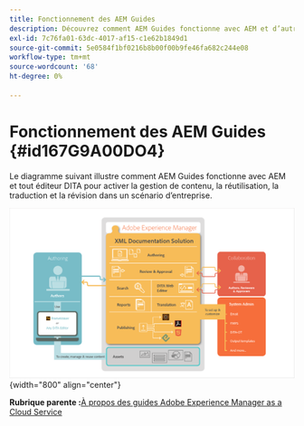 ```yaml
---
title: Fonctionnement des AEM Guides
description: Découvrez comment AEM Guides fonctionne avec AEM et d’autres éditeurs DITA pour permettre la gestion de contenu, la réutilisation, la traduction et la révision dans un scénario d’entreprise.
exl-id: 7c76fa01-63dc-4017-af15-c1e62b1849d1
source-git-commit: 5e0584f1bf0216b8b00f00b9fe46fa682c244e08
workflow-type: tm+mt
source-wordcount: '68'
ht-degree: 0%

---
```


# Fonctionnement des AEM Guides {#id167G9A00DO4}

Le diagramme suivant illustre comment AEM Guides fonctionne avec AEM et tout éditeur DITA pour activer la gestion de contenu, la réutilisation, la traduction et la révision dans un scénario d’entreprise.

![](images/xml-add-on-how-it-works.png){width="800" align="center"}


**Rubrique parente :**[&#x200B;À propos des guides Adobe Experience Manager as a Cloud Service](intro.md)

